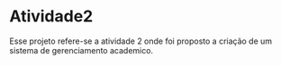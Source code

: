 # Atividade2
Esse projeto refere-se a atividade 2 onde foi proposto a criação de um sistema de gerenciamento academico. 
